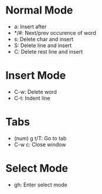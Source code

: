 # Normal Mode
- a: Insert after
- \*/#: Next/prev occurence of word
- s: Delete char and insert
- S: Delete line and insert
- C: Delete rest line and insert

# Insert Mode
- C-w: Delete word
- C-t: Indent line

# Tabs
- (num) g t/T: Go to tab
- C-w c: Close window

# Select Mode
- gh: Enter select mode
